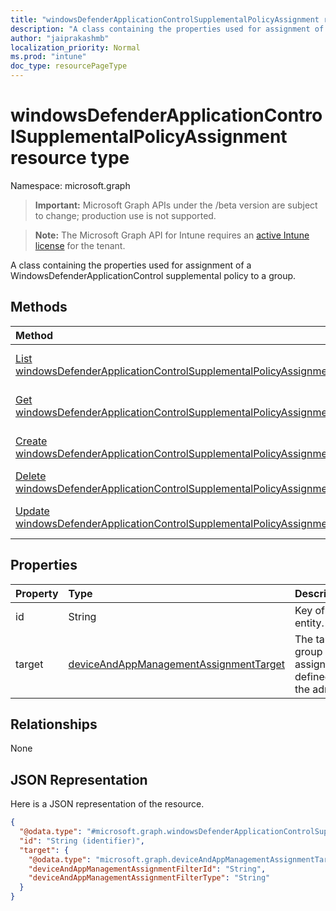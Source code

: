 ```yaml
---
title: "windowsDefenderApplicationControlSupplementalPolicyAssignment resource type"
description: "A class containing the properties used for assignment of a WindowsDefenderApplicationControl supplemental policy to a group."
author: "jaiprakashmb"
localization_priority: Normal
ms.prod: "intune"
doc_type: resourcePageType
---
```


# windowsDefenderApplicationControlSupplementalPolicyAssignment resource type

Namespace: microsoft.graph

> **Important:** Microsoft Graph APIs under the /beta version are subject to change; production use is not supported.

> **Note:** The Microsoft Graph API for Intune requires an [active Intune license](https://go.microsoft.com/fwlink/?linkid=839381) for the tenant.

A class containing the properties used for assignment of a WindowsDefenderApplicationControl supplemental policy to a group.

## Methods
|Method|Return Type|Description|
|:---|:---|:---|
|[List windowsDefenderApplicationControlSupplementalPolicyAssignments](../api/intune-unlock-windowsdefenderapplicationcontrolsupplementalpolicyassignment-list.md)|[windowsDefenderApplicationControlSupplementalPolicyAssignment](../resources/intune-unlock-windowsdefenderapplicationcontrolsupplementalpolicyassignment.md) collection|List properties and relationships of the [windowsDefenderApplicationControlSupplementalPolicyAssignment](../resources/intune-unlock-windowsdefenderapplicationcontrolsupplementalpolicyassignment.md) objects.|
|[Get windowsDefenderApplicationControlSupplementalPolicyAssignment](../api/intune-unlock-windowsdefenderapplicationcontrolsupplementalpolicyassignment-get.md)|[windowsDefenderApplicationControlSupplementalPolicyAssignment](../resources/intune-unlock-windowsdefenderapplicationcontrolsupplementalpolicyassignment.md)|Read properties and relationships of the [windowsDefenderApplicationControlSupplementalPolicyAssignment](../resources/intune-unlock-windowsdefenderapplicationcontrolsupplementalpolicyassignment.md) object.|
|[Create windowsDefenderApplicationControlSupplementalPolicyAssignment](../api/intune-unlock-windowsdefenderapplicationcontrolsupplementalpolicyassignment-create.md)|[windowsDefenderApplicationControlSupplementalPolicyAssignment](../resources/intune-unlock-windowsdefenderapplicationcontrolsupplementalpolicyassignment.md)|Create a new [windowsDefenderApplicationControlSupplementalPolicyAssignment](../resources/intune-unlock-windowsdefenderapplicationcontrolsupplementalpolicyassignment.md) object.|
|[Delete windowsDefenderApplicationControlSupplementalPolicyAssignment](../api/intune-unlock-windowsdefenderapplicationcontrolsupplementalpolicyassignment-delete.md)|None|Deletes a [windowsDefenderApplicationControlSupplementalPolicyAssignment](../resources/intune-unlock-windowsdefenderapplicationcontrolsupplementalpolicyassignment.md).|
|[Update windowsDefenderApplicationControlSupplementalPolicyAssignment](../api/intune-unlock-windowsdefenderapplicationcontrolsupplementalpolicyassignment-update.md)|[windowsDefenderApplicationControlSupplementalPolicyAssignment](../resources/intune-unlock-windowsdefenderapplicationcontrolsupplementalpolicyassignment.md)|Update the properties of a [windowsDefenderApplicationControlSupplementalPolicyAssignment](../resources/intune-unlock-windowsdefenderapplicationcontrolsupplementalpolicyassignment.md) object.|

## Properties
|Property|Type|Description|
|:---|:---|:---|
|id|String|Key of the entity.|
|target|[deviceAndAppManagementAssignmentTarget](../resources/intune-shared-deviceandappmanagementassignmenttarget.md)|The target group assignment defined by the admin.|

## Relationships
None

## JSON Representation
Here is a JSON representation of the resource.
<!-- {
  "blockType": "resource",
  "keyProperty": "id",
  "@odata.type": "microsoft.graph.windowsDefenderApplicationControlSupplementalPolicyAssignment"
}
-->
``` json
{
  "@odata.type": "#microsoft.graph.windowsDefenderApplicationControlSupplementalPolicyAssignment",
  "id": "String (identifier)",
  "target": {
    "@odata.type": "microsoft.graph.deviceAndAppManagementAssignmentTarget",
    "deviceAndAppManagementAssignmentFilterId": "String",
    "deviceAndAppManagementAssignmentFilterType": "String"
  }
}
```
